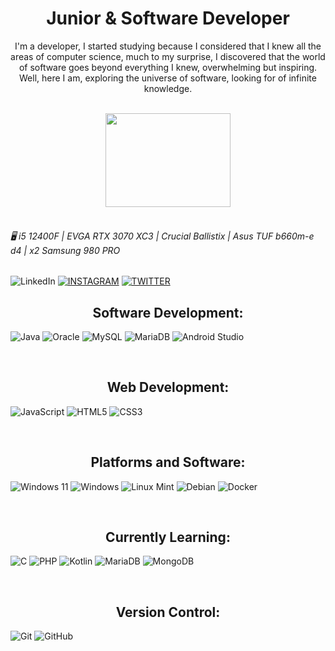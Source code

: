 <h1 align="center" >
     Junior & Software Developer
</h1>
<p align="center" >
     I'm a developer, I started studying because I considered that I knew all the areas of computer science, much to my surprise, 
     I discovered that the world of software goes beyond everything I knew, overwhelming but inspiring.
     Well, here I am, exploring the universe of software, looking for of infinite knowledge.    
</p>

<br>

<div align="center" >
     <img width="200" height="150" src="https://64.media.tumblr.com/51f2732e55c319a2e9d16f11a9caacea/27504c4180992077-42/s540x810/7df005f74d109ad064b06f84ff08183649343d4e.gif">
</div>

<br>

###### 🖥 i5 12400F | EVGA RTX 3070 XC3 | Crucial Ballistix | Asus TUF b660m-e d4 | x2 Samsung 980 PRO 
![LinkedIn](https://img.shields.io/badge/linkedin-%230077B5.svg?style=for-the-badge&logo=linkedin&logoColor=white)
[![INSTAGRAM](https://img.shields.io/badge/-Instagram-E4405F?logo=instagram&labelColor=000)](https://www.instagram.com/javi_elcalderon/)
[![TWITTER](https://img.shields.io/badge/-Twitter-1DA1F2?logo=twitter&labelColor=000)](https://twitter.com/Javi_Joll)

<h2 align="center" >
     Software Development:
</h2>

![Java](https://img.shields.io/badge/java-%23ED8B00.svg?style=for-the-badge&logo=java&logoColor=white)
![Oracle](https://img.shields.io/badge/Oracle-F80000?style=for-the-badge&logo=oracle&logoColor=white)
![MySQL](https://img.shields.io/badge/mysql-%2300f.svg?style=for-the-badge&logo=mysql&logoColor=white)
![MariaDB](https://img.shields.io/badge/MariaDB-003545?style=for-the-badge&logo=mariadb&logoColor=white)
![Android Studio](https://img.shields.io/badge/Android%20Studio-3DDC84.svg?style=for-the-badge&logo=android-studio&logoColor=white)

</br>

<h2 align="center" >
     Web Development:
</h2>

![JavaScript](https://img.shields.io/badge/javascript-%23323330.svg?style=for-the-badge&logo=javascript&logoColor=%23F7DF1E)
![HTML5](https://img.shields.io/badge/html5-%23E34F26.svg?style=for-the-badge&logo=html5&logoColor=white)
![CSS3](https://img.shields.io/badge/css3-%231572B6.svg?style=for-the-badge&logo=css3&logoColor=white)

</br>

<h2 align="center" >
     Platforms and Software:
</h2>

![Windows 11](https://img.shields.io/badge/Windows%2011-%230079d5.svg?style=for-the-badge&logo=Windows%2011&logoColor=white)
![Windows](https://img.shields.io/badge/Windows-0078D6?style=for-the-badge&logo=windows&logoColor=white)
![Linux Mint](https://img.shields.io/badge/Linux%20Mint-87CF3E?style=for-the-badge&logo=Linux%20Mint&logoColor=white)
![Debian](https://img.shields.io/badge/Debian-D70A53?style=for-the-badge&logo=debian&logoColor=white)
![Docker](https://img.shields.io/badge/docker-%230db7ed.svg?style=for-the-badge&logo=docker&logoColor=white)

</br>

<h2 align="center" >
     Currently Learning:
</h2>

![C](https://img.shields.io/badge/c-%2300599C.svg?style=for-the-badge&logo=c&logoColor=white)
![PHP](https://img.shields.io/badge/php-%23777BB4.svg?style=for-the-badge&logo=php&logoColor=white)
![Kotlin](https://img.shields.io/badge/kotlin-%237F52FF.svg?style=for-the-badge&logo=kotlin&logoColor=white)
![MariaDB](https://img.shields.io/badge/MariaDB-003545?style=for-the-badge&logo=mariadb&logoColor=white)
![MongoDB](https://img.shields.io/badge/MongoDB-%234ea94b.svg?style=for-the-badge&logo=mongodb&logoColor=white)

</br>

<h2 align="center" >
     Version Control:
</h2>

![Git](https://img.shields.io/badge/git-%23F05033.svg?style=for-the-badge&logo=git&logoColor=white)
![GitHub](https://img.shields.io/badge/github-%23121011.svg?style=for-the-badge&logo=github&logoColor=white)

